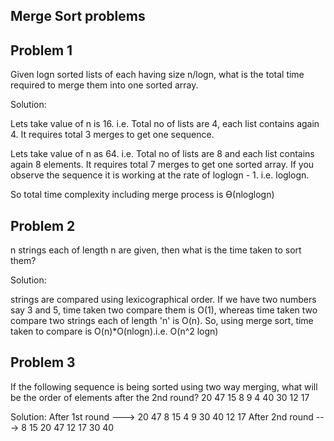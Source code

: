 Merge Sort problems
-------------------

Problem 1
---------
Given logn sorted lists of each having size n/logn, what is the total time required to merge them into one sorted array.

Solution:

Lets take value of n is 16. i.e. Total no of lists are 4, each list contains again 4. It requires total 3 merges to get one sequence.

Lets take value of n as 64. i.e. Total no of lists are 8 and each list contains again 8 elements. It requires total 7 merges to get one sorted array. If you observe the sequence it is working at the rate of loglogn - 1. i.e. loglogn.

So total time complexity including merge process is  ϴ(nloglogn)

Problem 2
---------
n strings each of length n are given, then what is the time taken to sort them?

Solution:

strings are compared using lexicographical order. If we have two numbers say 3 and 5, time taken two compare them is O(1), whereas time taken two compare two strings each of length 'n' is O(n). So, using merge sort, time taken to compare is O(n)*O(nlogn).i.e. O(n^2 logn)

Problem 3
---------
If the following sequence is being sorted using two way merging, what will be the order of elements after the 2nd round?
20 47 15 8 9 4 40 30 12 17

Solution:
After 1st round ---> 20 47    8  15    4 9     30 40   12  17
After 2nd round ---> 8 15 20 47    12 17 30 40
